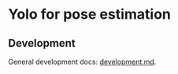 # Yolo for pose estimation

## Development

General development docs: [development.md](./development.md).
